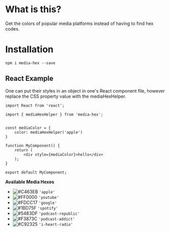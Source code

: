 # What is this?

Get the colors of popular media platforms instead of having to find hex codes.

# Installation 

`npm i media-hex --save`

## React Example

One can put their styles in an object in one's React component file, however replace the CSS property value with the mediaHexHelper.

```
import React from 'react';

import { mediaHexHelper } from 'media-hex';


const mediaColor = {
    color: mediaHexHelper('apple')
}

function MyComponent() {
    return (
        <div style={mediaColor}>hello</div>
    );
}

export default MyComponent;

```
**Available Media Hexes**

- ![#C463EB](https://placehold.it/15/C463EB/000000?text=+) `'apple'`
- ![#FF0000](https://placehold.it/15/FF0000/000000?text=+) `'youtube'`
- ![#FDCC17](https://placehold.it/15/FDCC17/000000?text=+) `'google'`
- ![#1BD75F](https://placehold.it/15/1BD75F/000000?text=+) `'spotify'`
- ![#5483DF](https://placehold.it/15/5483DF/000000?text=+) `'podcast-republic'`
- ![#F3873C](https://placehold.it/15/F3873C/000000?text=+) `'podcast-addict'`
- ![#C92325](https://placehold.it/15/C92325/000000?text=+) `'i-heart-radio'`

